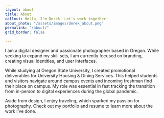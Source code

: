 ```yaml
---
layout: about
title: About
callout: Hello, I'm Derek! Let's work together!
about_photo: "/assets/images/derek_about.png"
permalink: "/about/"
grid_border: false

---
```

I am a digital designer and passionate photographer based in Oregon. While seeking to expand my skill sets, I am currently focused on branding, creating visual identities, and user interfaces.

While studying at Oregon State University, I created promotional deliverables for University Housing & Dining Services. This helped students and visitors navigate around campus events and incoming freshman find their place on campus. My role was essential in fast tracking the transition from in-person to digital experiences during the global pandemic.

Aside from design, I enjoy traveling, which sparked my passion for photography. Check out my portfolio and resume to learn more about the work I’ve done.